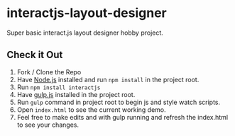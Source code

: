 # interactjs-layout-designer
Super basic interact.js layout designer hobby project.

## Check it Out

1. Fork / Clone the Repo
2. Have [Node.js](https://nodejs.org/en/) installed and run `npm install` in the project root.
3. Run `npm install interactjs`
4. Have [gulp.js](https://gulpjs.com/) installed in the project root.
5. Run `gulp` command in project root to begin js and style watch scripts.
6. Open `index.html` to see the current working demo. 
7. Feel free to make edits and with gulp running and refresh the index.html to see your changes.
